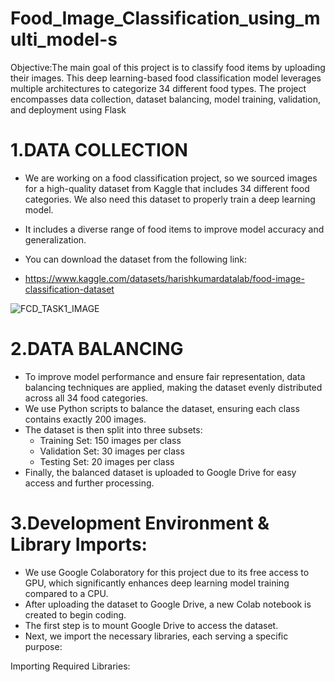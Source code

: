 # Food_Image_Classification_using_multi_model-s
Objective:The main goal of this project is to classify food items by uploading their images. This deep learning-based food classification model leverages multiple architectures to categorize 34 different food types. The project encompasses data collection, dataset balancing, model training, validation, and deployment using Flask
# 1.DATA COLLECTION
- We are working on a food classification project, so we sourced images for a high-quality dataset from Kaggle that includes 34 different food categories. We also need this dataset to properly train a deep learning model.
- It includes a diverse range of food items to improve model accuracy and generalization.

- You can download the dataset from the following link:
- https://www.kaggle.com/datasets/harishkumardatalab/food-image-classification-dataset

![FCD_TASK1_IMAGE](https://github.com/user-attachments/assets/ceae8a62-3069-46b2-a6a7-6d935ca3849a)
# 2.DATA BALANCING
- To improve model performance and ensure fair representation, data balancing techniques are applied, making the dataset evenly distributed across all 34 food categories.
- We use Python scripts to balance the dataset, ensuring each class contains exactly 200 images.
- The dataset is then split into three subsets:
    - Training Set: 150 images per class
    - Validation Set: 30 images per class
    - Testing Set: 20 images per class
- Finally, the balanced dataset is uploaded to Google Drive for easy access and further processing.
# 3.Development Environment & Library Imports:
- We use Google Colaboratory for this project due to its free access to GPU, which significantly enhances deep learning model training compared to a CPU.
- After uploading the dataset to Google Drive, a new Colab notebook is created to begin coding.
- The first step is to mount Google Drive to access the dataset.
- Next, we import the necessary libraries, each serving a specific purpose:
  
Importing Required Libraries:
